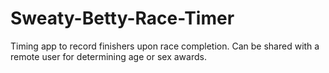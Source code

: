 # Sweaty-Betty-Race-Timer
Timing app to record finishers upon race completion.  Can be shared with a remote user for determining age or sex awards.
